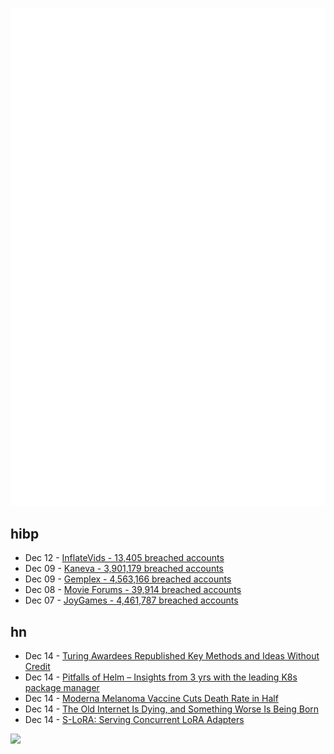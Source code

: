 ![Metrics](https://raw.githubusercontent.com/phixion/phixion/master/metrics.svg)

## hibp

<!--
for https://github.com/phixion/phixion/blob/main/.github/workflows/feeds.yml
-->
<!--START_SECTION:haveibeenpwnd-->
- Dec 12 - [InflateVids - 13,405 breached accounts](https://haveibeenpwned.com/PwnedWebsites#InflateVids)
- Dec 09 - [Kaneva - 3,901,179 breached accounts](https://haveibeenpwned.com/PwnedWebsites#Kaneva)
- Dec 09 - [Gemplex - 4,563,166 breached accounts](https://haveibeenpwned.com/PwnedWebsites#Gemplex)
- Dec 08 - [Movie Forums - 39,914 breached accounts](https://haveibeenpwned.com/PwnedWebsites#MovieForums)
- Dec 07 - [JoyGames - 4,461,787 breached accounts](https://haveibeenpwned.com/PwnedWebsites#JoyGames)
<!--END_SECTION:haveibeenpwnd-->

## hn

<!--
for https://github.com/phixion/phixion/blob/main/.github/workflows/feeds.yml
-->
<!--START_SECTION:hn-->
- Dec 14 - [Turing Awardees Republished Key Methods and Ideas Without Credit](https://people.idsia.ch/~juergen/ai-priority-disputes.html)
- Dec 14 - [Pitfalls of Helm – Insights from 3 yrs with the leading K8s package manager](https://glasskube.eu/en/r/knowledge/5-helm-shortcomings/)
- Dec 14 - [Moderna Melanoma Vaccine Cuts Death Rate in Half](https://www.reuters.com/business/healthcare-pharmaceuticals/benefits-moderna-merck-melanoma-vaccine-plus-keytruda-extend-three-years-2023-12-14/)
- Dec 14 - [The Old Internet Is Dying, and Something Worse Is Being Born](https://www.vice.com/en/article/epv8xa/the-old-internet-is-dying-and-something-worse-is-being-born)
- Dec 14 - [S-LoRA: Serving Concurrent LoRA Adapters](https://github.com/S-LoRA/S-LoRA)
<!--END_SECTION:hn-->

<!--
for https://yhype.me
-->
![](https://hit.yhype.me/github/profile?user_id=13013670)
